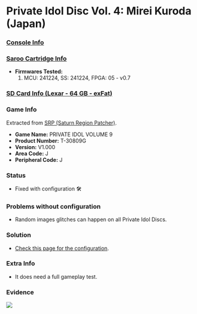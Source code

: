 # Private Idol Disc Vol. 4: Mirei Kuroda (Japan)

### [Console Info](../../../../../Info/Consoles/VA13/README.md)

### [Saroo Cartridge Info](../../../../../Info/Cartridges/GuangzhouSanStarOnlineShop/1.6/README.md)

- <b>Firmwares Tested:</b>
  1. MCU: 241224, SS: 241224, FPGA: 05 - v0.7

### [SD Card Info (Lexar - 64 GB - exFat)](../../../../../Info/SdCards/Lexar/64GB/exfat/README.md)

### Game Info

Extracted from [SRP (Saturn Region Patcher)](https://segaxtreme.net/resources/saturn-region-patcher.81/download).

- <b>Game Name:</b> PRIVATE IDOL VOLUME 9
- <b>Product Number:</b> T-30809G
- <b>Version:</b> V1.000
- <b>Area Code:</b> J
- <b>Peripheral Code:</b> J

### Status

- Fixed with configuration :hammer_and_wrench:

### Problems without configuration

- Random images glitches can happen on all Private Idol Discs.

### Solution

- [Check this page for the configuration](https://github.com/williamdsw/saroo-configuration-list/blob/master/Regions/Digitals/T-38601G/README.md).

### Extra Info

- It does need a full gameplay test.

### Evidence

[![](https://img.youtube.com/vi/UVj7po-2Gxg/0.jpg)](https://www.youtube.com/watch?v=UVj7po-2Gxg)
